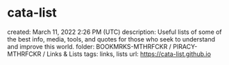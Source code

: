 # cata-list

created: March 11, 2022 2:26 PM (UTC)
description: Useful lists of some of the best info, media, tools, and quotes for those who seek to understand and improve this world.
folder: BOOKMRKS-MTHRFCKR / PIRACY-MTHRFCKR / Links & Lists
tags: links, lists
url: https://cata-list.github.io